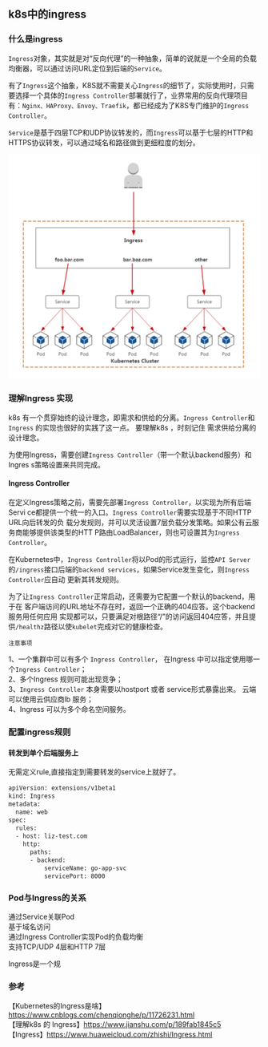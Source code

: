 ## k8s中的ingress

### 什么是ingress

`Ingress`对象，其实就是对“反向代理”的一种抽象，简单的说就是一个全局的负载均衡器，可以通过访问URL定位到后端的`Service`。  

有了`Ingress`这个抽象，K8S就不需要关心`Ingress`的细节了，实际使用时，只需要选择一个具体的`Ingress Controller`部署就行了，业界常用的反向代理项目有：`Nginx、HAProxy、Envoy、Traefik`，都已经成为了K8S专门维护的`Ingress Controller`。  

`Service`是基于四层TCP和UDP协议转发的，而`Ingress`可以基于七层的HTTP和HTTPS协议转发，可以通过域名和路径做到更细粒度的划分。  

![channel](/img/ingress_7.jpg?raw=true)

### 理解Ingress 实现

k8s 有一个贯穿始终的设计理念，即需求和供给的分离。`Ingress Controller`和 `Ingress` 的实现也很好的实践了这一点。 要理解k8s ，时刻记住 需求供给分离的设计理念。

为使用Ingress，需要创建`Ingress Controller`（带一个默认backend服务）和Ingres s策略设置来共同完成。 

#### Ingress Controller

在定义Ingress策略之前，需要先部署`Ingress Controller`，以实现为所有后端Servi ce都提供一个统一的入口。`Ingress Controller`需要实现基于不同HTTP URL向后转发的负 载分发规则，并可以灵活设置7层负载分发策略。如果公有云服务商能够提供该类型的HTT P路由LoadBalancer，则也可设置其为`Ingress Controller`。    

在Kubernetes中，`Ingress Controller`将以Pod的形式运行，监控`API Server`的`/ingress`接口后端的`backend services`，如果Service发生变化，则`Ingress Controller`应自动 更新其转发规则。    

为了让`Ingress Controller`正常启动，还需要为它配置一个默认的backend，用于在 客户端访问的URL地址不存在时，返回一个正确的404应答。这个backend服务用任何应用 实现都可以，只要满足对根路径“/”的访问返回404应答，并且提供`/healthz`路径以使`kubelet`完成对它的健康检查。  

`注意事项`

1、一个集群中可以有多个 `Ingress Controller`， 在Ingress 中可以指定使用哪一个`Ingress Controller`；  
2、多个Ingress 规则可能出现竞争；   
3、`Ingress Controller` 本身需要以hostport 或者 service形式暴露出来。 云端可以使用云供应商lb 服务；    
4、Ingress 可以为多个命名空间服务。  

### 配置ingress规则

#### 转发到单个后端服务上

无需定义rule,直接指定到需要转发的service上就好了。  

```
apiVersion: extensions/v1beta1
kind: Ingress
metadata:
  name: web
spec:
  rules:
  - host: liz-test.com
    http:
      paths:
      - backend:
          serviceName: go-app-svc
          servicePort: 8000
```




### Pod与Ingress的关系

通过Service关联Pod  
基于域名访问  
通过Ingress Controller实现Pod的负载均衡  
支持TCP/UDP 4层和HTTP 7层  

Ingress是一个规







### 参考
【Kubernetes的Ingress是啥】https://www.cnblogs.com/chenqionghe/p/11726231.html  
【理解k8s 的 Ingress】https://www.jianshu.com/p/189fab1845c5  
【Ingress】https://www.huaweicloud.com/zhishi/Ingress.html 

